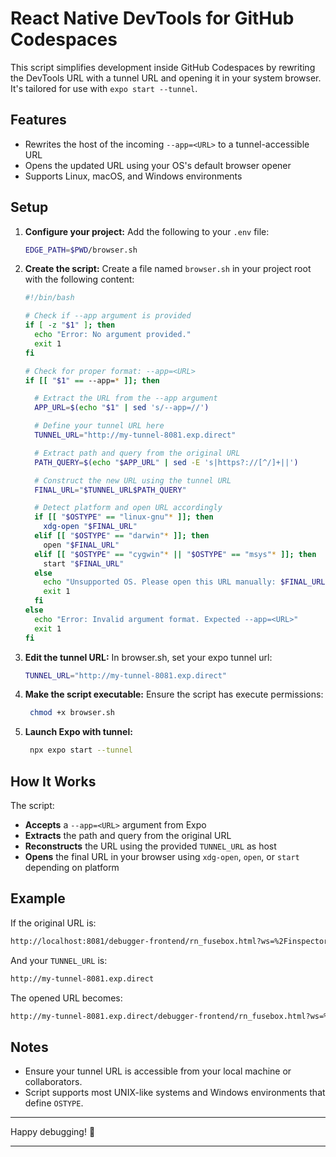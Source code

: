 # React Native DevTools for GitHub Codespaces

This script simplifies development inside GitHub Codespaces by rewriting the DevTools URL with a tunnel URL and opening it in your system browser. It's tailored for use with `expo start --tunnel`.

## Features

- Rewrites the host of the incoming `--app=<URL>` to a tunnel-accessible URL
- Opens the updated URL using your OS's default browser opener
- Supports Linux, macOS, and Windows environments

## Setup

1. **Configure your project:**
   Add the following to your `.env` file:
   ```sh
   EDGE_PATH=$PWD/browser.sh
   ```
2. **Create the script:**
   Create a file named `browser.sh` in your project root with the following content:

   ```sh
   #!/bin/bash

   # Check if --app argument is provided
   if [ -z "$1" ]; then
     echo "Error: No argument provided."
     exit 1
   fi

   # Check for proper format: --app=<URL>
   if [[ "$1" == --app=* ]]; then

     # Extract the URL from the --app argument
     APP_URL=$(echo "$1" | sed 's/--app=//')

     # Define your tunnel URL here
     TUNNEL_URL="http://my-tunnel-8081.exp.direct"

     # Extract path and query from the original URL
     PATH_QUERY=$(echo "$APP_URL" | sed -E 's|https?://[^/]+||')

     # Construct the new URL using the tunnel URL
     FINAL_URL="$TUNNEL_URL$PATH_QUERY"

     # Detect platform and open URL accordingly
     if [[ "$OSTYPE" == "linux-gnu"* ]]; then
       xdg-open "$FINAL_URL"
     elif [[ "$OSTYPE" == "darwin"* ]]; then
       open "$FINAL_URL"
     elif [[ "$OSTYPE" == "cygwin"* || "$OSTYPE" == "msys"* ]]; then
       start "$FINAL_URL"
     else
       echo "Unsupported OS. Please open this URL manually: $FINAL_URL"
       exit 1
     fi
   else
     echo "Error: Invalid argument format. Expected --app=<URL>"
     exit 1
   fi
   ```

3. **Edit the tunnel URL:**
   In browser.sh, set your expo tunnel url:
   ```sh
   TUNNEL_URL="http://my-tunnel-8081.exp.direct"
   ```
4. **Make the script executable:**
   Ensure the script has execute permissions:
   ```sh
    chmod +x browser.sh
   ```
5. **Launch Expo with tunnel:**
   ```sh
    npx expo start --tunnel
   ```

## How It Works

The script:

- **Accepts** a `--app=<URL>` argument from Expo
- **Extracts** the path and query from the original URL
- **Reconstructs** the URL using the provided `TUNNEL_URL` as host
- **Opens** the final URL in your browser using `xdg-open`, `open`, or `start` depending on platform

## Example

If the original URL is:

```sh
http://localhost:8081/debugger-frontend/rn_fusebox.html?ws=%2Finspector%2Fdebug%3Fdevice%3D<device-id>%26page%3D<page>&sources.hide_add_folder=true&unstable_enableNetworkPanel=true
```

And your `TUNNEL_URL` is:

```sh
http://my-tunnel-8081.exp.direct
```

The opened URL becomes:

```sh
http://my-tunnel-8081.exp.direct/debugger-frontend/rn_fusebox.html?ws=%2Finspector%2Fdebug%3Fdevice%3D<device-id>%26page%3D<page>&sources.hide_add_folder=true&unstable_enableNetworkPanel=true
```

## Notes

- Ensure your tunnel URL is accessible from your local machine or collaborators.
- Script supports most UNIX-like systems and Windows environments that define `OSTYPE`.

---

Happy debugging! 🚀

---
